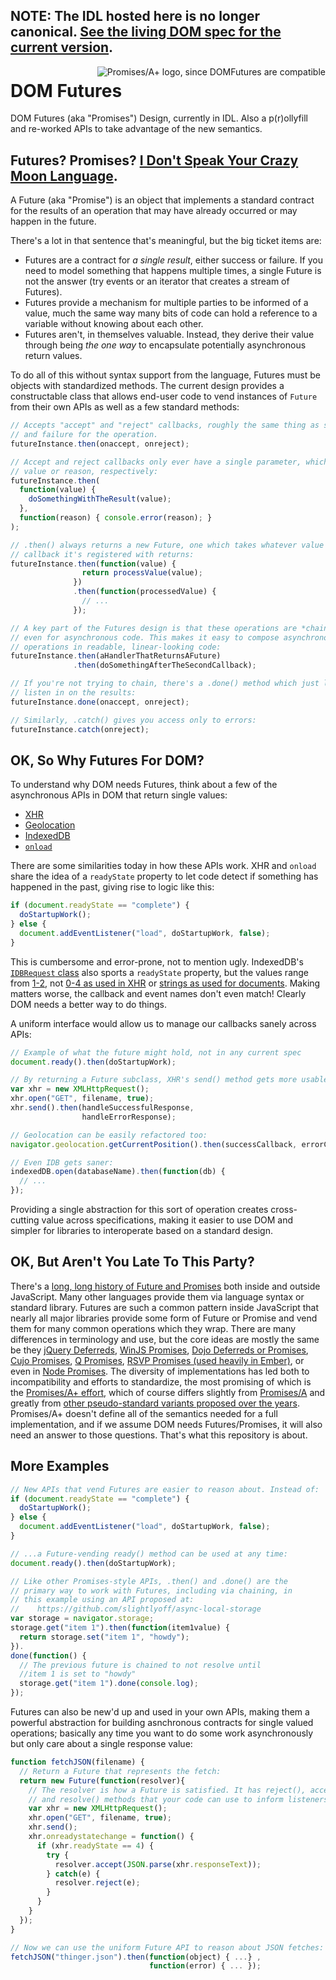 ## NOTE: The IDL hosted here is no longer canonical. [See the living DOM spec for the current version](http://dom.spec.whatwg.org/#futures).

<img src="http://promises-aplus.github.com/promises-spec/assets/logo-small.png"
     align="right" alt="Promises/A+ logo, since DOMFutures are compatible" />

# DOM Futures

DOM Futures (aka "Promises") Design, currently in IDL. Also a p(r)ollyfill
and re-worked APIs to take advantage of the new semantics.

## Futures? Promises? [I Don't Speak Your Crazy Moon Language](http://www.pigdog.org/auto/mr_bads_list/shortcolumn/1914.html).

A Future (aka "Promise") is an object that implements a standard contract for
the results of an operation that may have already occurred or may happen in the
future.

There's a lot in that sentence that's meaningful, but the big ticket items are:

  * Futures are a contract for _a single result_, either success or failure. If
    you need to model something that happens multiple times, a single Future is
    not the answer (try events or an iterator that creates a stream of Futures).
  * Futures provide a mechanism for multiple parties to be informed of a value,
    much the same way many bits of code can hold a reference to a variable
    without knowing about each other.
  * Futures aren't, in themselves valuable. Instead, they derive their value
    through being _the one way_ to encapsulate potentially asynchronous return
    values.

To do all of this without syntax support from the language, Futures must be
objects with standardized methods. The current design provides a constructable class that allows end-user code to vend instances of `Future` from their own APIs as well as a few standard methods:

```js
// Accepts "accept" and "reject" callbacks, roughly the same thing as success
// and failure for the operation.
futureInstance.then(onaccept, onreject);

// Accept and reject callbacks only ever have a single parameter, which is the
// value or reason, respectively:
futureInstance.then(
  function(value) {
    doSomethingWithTheResult(value);
  },
  function(reason) { console.error(reason); }
);

// .then() always returns a new Future, one which takes whatever value the
// callback it's registered with returns:
futureInstance.then(function(value) {
                return processValue(value);
              })
              .then(function(processedValue) {
                // ...
              });

// A key part of the Futures design is that these operations are *chainable*,
// even for asynchronous code. This makes it easy to compose asynchronous
// operations in readable, linear-looking code:
futureInstance.then(aHandlerThatReturnsAFuture)
              .then(doSomethingAfterTheSecondCallback);

// If you're not trying to chain, there's a .done() method which just lets you
// listen in on the results:
futureInstance.done(onaccept, onreject);

// Similarly, .catch() gives you access only to errors:
futureInstance.catch(onreject);
```

## OK, So Why Futures For DOM?

To understand why DOM needs Futures, think about a few of the asynchronous APIs
in DOM that return single values:

  * [XHR](https://developer.mozilla.org/en-US/docs/DOM/XMLHttpRequest)
  * [Geolocation](http://www.w3.org/TR/geolocation-API/)
  * [IndexedDB](http://www.w3.org/TR/IndexedDB/)
  * [`onload`](https://developer.mozilla.org/en-US/docs/DOM/window.onload)

There are some similarities today in how these APIs work. XHR and `onload` share the idea of a `readyState` property to let code detect if something has happened in the past, giving rise to logic like this:

```js
if (document.readyState == "complete") {
  doStartupWork();
} else {
  document.addEventListener("load", doStartupWork, false);
}
```

This is cumbersome and error-prone, not to mention ugly. IndexedDB's
[`IDBRequest` class](https://developer.mozilla.org/en-US/docs/IndexedDB/IDBRequest) also sports a `readyState` property, but the values range from [1-2](https://developer.mozilla.org/en-US/docs/IndexedDB/IDBRequest#readyState_constants), not [0-4 as used in XHR](https://developer.mozilla.org/en-US/docs/DOM/XMLHttpRequest#Properties) or [strings as used for documents](http://www.whatwg.org/specs/web-apps/current-work/multipage/dom.html#current-document-readiness). Making matters worse, the callback and event names don't even match! Clearly DOM needs a better way to do things.

A uniform interface would allow us to manage our callbacks sanely across APIs:

```js
// Example of what the future might hold, not in any current spec
document.ready().then(doStartupWork);

// By returning a Future subclass, XHR's send() method gets more usable too:
var xhr = new XMLHttpRequest();
xhr.open("GET", filename, true);
xhr.send().then(handleSuccessfulResponse,
                handleErrorResponse);

// Geolocation can be easily refactored too:
navigator.geolocation.getCurrentPosition().then(successCallback, errorCallback);

// Even IDB gets saner:
indexedDB.open(databaseName).then(function(db) {
  // ...
});
```

Providing a single abstraction for this sort of operation creates cross-cutting
value across specifications, making it easier to use DOM and simpler for
libraries to interoperate based on a standard design.

## OK, But Aren't You Late To This Party?

There's a [long, long history of Future and Promises](http://en.wikipedia.org/wiki/Futures_and_promises)
both inside and outside JavaScript. Many other languages provide them via
language syntax or standard library. Futures are such a common pattern inside
JavaScript that nearly all major libraries provide some form of Future or
Promise and vend them for many common operations which they wrap. There are many differences in terminology and use, but the core ideas are mostly the same be they [jQuery Deferreds](http://api.jquery.com/category/deferred-object/), [WinJS Promises](http://msdn.microsoft.com/en-us/library/windows/apps/br211867.aspx), [Dojo Deferreds or Promises](http://dojotoolkit.org/documentation/tutorials/1.6/promises/), [Cujo Promises](https://github.com/cujojs/when), [Q Promises](https://github.com/kriskowal/q/wiki/API-Reference), [RSVP Promises (used heavily in Ember)](https://github.com/tildeio/rsvp.js), or even in [Node Promises](https://github.com/kriszyp/node-promise). The diversity of implementations has led both to incompatibility and efforts to standardize, the most promising of which is the [Promises/A+ effort](https://github.com/promises-aplus/promises-spec), which of course differs slightly from [Promises/A](http://wiki.commonjs.org/wiki/Promises/A) and greatly from [other pseudo-standard variants proposed over the years](http://wiki.commonjs.org/wiki/Promises). Promises/A+ doesn't define all of the semantics needed for a full implementation, and if we assume DOM needs Futures/Promises, it will also need an answer to those questions. That's what this repository is about.

## More Examples

```js
// New APIs that vend Futures are easier to reason about. Instead of:
if (document.readyState == "complete") {
  doStartupWork();
} else {
  document.addEventListener("load", doStartupWork, false);
}

// ...a Future-vending ready() method can be used at any time:
document.ready().then(doStartupWork);

// Like other Promises-style APIs, .then() and .done() are the
// primary way to work with Futures, including via chaining, in
// this example using an API proposed at:
//    https://github.com/slightlyoff/async-local-storage
var storage = navigator.storage;
storage.get("item 1").then(function(item1value) {
  return storage.set("item 1", "howdy");
}).
done(function() {
  // The previous future is chained to not resolve until
  //item 1 is set to "howdy"
  storage.get("item 1").done(console.log);
});
```

Futures can also be new'd up and used in your own APIs, making them a powerful
abstraction for building asnchronous contracts for single valued operations;
basically any time you want to do some work asynchronously but only care about
a single response value:

```js
function fetchJSON(filename) {
  // Return a Future that represents the fetch:
  return new Future(function(resolver){
    // The resolver is how a Future is satisfied. It has reject(), accept(),
    // and resolve() methods that your code can use to inform listeners with:
    var xhr = new XMLHttpRequest();
    xhr.open("GET", filename, true);
    xhr.send();
    xhr.onreadystatechange = function() {
      if (xhr.readyState == 4) {
        try {
          resolver.accept(JSON.parse(xhr.responseText));
        } catch(e) {
          resolver.reject(e);
        }
      }
    }
  });
}

// Now we can use the uniform Future API to reason about JSON fetches:
fetchJSON("thinger.json").then(function(object) { ...} ,
                               function(error) { ... });
```
